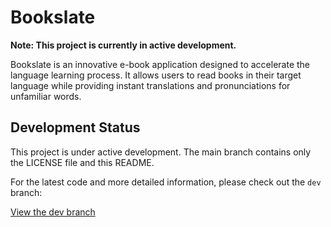 # Bookslate

**Note: This project is currently in active development.**

Bookslate is an innovative e-book application designed to accelerate the language learning process. It allows users to read books in their target language while providing instant translations and pronunciations for unfamiliar words.

## Development Status

This project is under active development. The main branch contains only the LICENSE file and this README.

For the latest code and more detailed information, please check out the `dev` branch:

[View the dev branch](https://github.com/aksuharun/Bookslate/tree/dev)